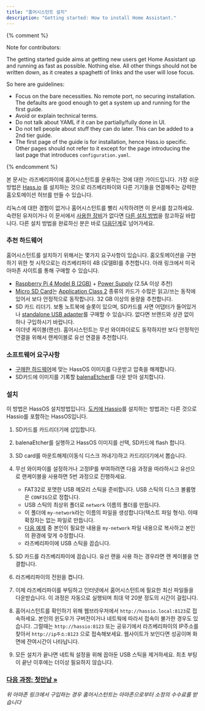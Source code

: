 ```yaml
---
title: "홈어시스턴트 설치"
description: "Getting started: How to install Home Assistant."
---
```


{% comment %}

Note for contributors:

The getting started guide aims at getting new users get Home Assistant up and
running as fast as possible. Nothing else. All other things should not be
written down, as it creates a spaghetti of links and the user will lose focus.

So here are guidelines:

 - Focus on the bare necessities. No remote port, no securing installation. The
   defaults are good enough to get a system up and running for the first guide.
 - Avoid or explain technical terms.
 - Do not talk about YAML if it can be partially/fully done in UI.
 - Do not tell people about stuff they can do later. This can be added to a
   2nd tier guide.
 - The first page of the guide is for installation, hence Hass.io specific.
   Other pages should not refer to it except for the page introducing the last
   page that introduces `configuration.yaml`.

{% endcomment %}

본 문서는 라즈베리파이에 홈어시스턴트를 운용하는 것에 대한 가이드입니다. 가장 쉬운 방법은 [Hass.io](/hassio/) 를 설치하는 것으로 라즈베리파이와 다른 기기들을 연결해주는 강력한 홈오토메이션 허브를 만들 수 있습니다.

리눅스에 대한 경험이 없거나 홈어시스턴트를 빨리 시작하려면 이 문서를 참고하세요. 숙련된 유저이거나 이 문서에서 [사용한 장비][supported]가 없다면 [다른 설치 방법](/docs/installation/)을 참고하길 바랍니다. 다른 설치 방법을 완료하신 분은 바로 [다음단계][next-step]로 넘어가세요.

[supported]: /hassio/installation/

### 추천 하드웨어

홈어시스턴트를 설치하기 위해서는 몇가지 요구사항이 있습니다. 홈오토메이션을 구현하기 위한 첫 시작으로는 라즈베리파이 4B (모델B)를 추천합니다. 아래 링크에서 미국 아마존 사이트를 통해 구매할 수 있습니다.

- [Raspberry Pi 4 Model B (2GB)](https://amzn.to/2XULT2z) + [Power Supply](https://www.raspberrypi.org/help/faqs/#powerReqs) (2.5A 이상 추천)
- [Micro SD Card](https://amzn.to/2X0Z2di)는  [Application Class 2](https://www.sdcard.org/developers/overview/application/index.html) 종류의 카드가 수많은 읽고/쓰는 동작에 있어서 보다 안정적으로 동작합니다. 32 GB 이상의 용량을 추천합니다.
- SD 카드 리더기. 보통 노트북에 슬롯이 있으며, SD카드를 사면 어댑터가 들어있거나 [standalone USB adapter](https://amzn.to/2WWxntY)를 구매할 수 있습니다. 없다면 브랜드와 상관 없이 하나 구입하시기 바랍니다.
- 이더넷 케이블(랜선). 홈어시스턴트는 무선 와이파이로도 동작하지만 보다 안정적인 연결을 위해서 랜케이블로 유선 연결을 추천합니다.

### 소프트웨어 요구사항

- [구매한 하드웨어](/hassio/installation/)에 맞는 HassOS 이미지를 다운받고 압축을 해제합니다.
- SD카드에 이미지를 기록할 [balenaEtcher]를 다운 받아 설치합니다.

[balenaEtcher]: https://www.balena.io/etcher

### 설치
이 방법은 HassOS 설치방법입니다. [도커에 Hassio](/docs/installation/docker)를 설치하는 방법과는 다른 것으로 Hassio를 포함하는 HassOS입니다.  
1. SD카드를 카드리더기에 삽입합니다.
2. balenaEtcher를 실행하고 HassOS 이미지를 선택, SD카드에 flash 합니다.
3. SD card를 마운트해제(이동식 디스크 꺼내기)하고 카드리더기에서 뽑습니다.
4. 무선 와이파이를 설정하거나 고정IP를 부여하려면 다음 과정을 따라하시고 유선으로 랜케이블을 사용하면 5번 과정으로 진행하세요.
   - FAT32로 포맷한 USB 메모리 스틱을 준비합니다. USB 스틱의 디스크 볼륨명은 `CONFIG`으로 정합니다.
   - USB 스틱의 최상위 폴더로 `network` 이름의 폴더를 만듭니다.
   - 이 폴더에 `my-network`라는 이름의 파일을 생성합니다(텍스트 파일 형식). 이때 확장자는 없는 파일로 만듭니다.
   - [다음 예제] 중 본인이 필요한 내용을 `my-network` 파일 내용으로 복사하고 본인의 환경에 맞게 수정합니다.
   - 라즈베리파이에 USB 스틱을 꼽습니다.

5. SD 카드를 라즈베리파이에 꼽습니다. 유선 랜을 사용 하는 경우라면 랜 케이블을 연결합니다.
6. 라즈베리파이의 전원을 켭니다.
7. 이제 라즈베리파이를 부팅하고 인터넷에서 홈어시스턴트에 필요한 최신 파일들을 다운받습니다. 이 과정은 자동으로 실행되며 최대 약 20분 정도의 시간이 걸립니다.
8. 홈어시스턴트를 확인하기 위해 웹브라우저에서 `http://hassio.local:8123`로 접속하세요. 본인의 윈도우가 구버전이거나 네트웍에 따라서 접속이 불가한 경우도 있습니다. 그럴때는 `http://hassio:8123` 또는 공유기에서 라즈베리파이의 IP주소를 찾아서 `http://ip주소:8123` 으로 접속해보세요. 웹사이트가 보인다면 성공이며 화면에 잔여시간이 나타납니다.
9. 모든 설치가 끝나면 네트웍 설정을 위해 꼽아둔 USB 스틱을 제거하세요. 최초 부팅이 끝난 이후에는 더이상 필요하지 않습니다.

[다음 예제]: https://github.com/home-assistant/hassos/blob/dev/Documentation/network.md

### [다음 과정: 첫만남 &raquo;][next-step]

[next-step]: /getting-started/onboarding/

_위 아마존 링크에서 구입하는 경우 홈어시스턴트는 아마존으로부터 소정의 수수료를 받습니다_
